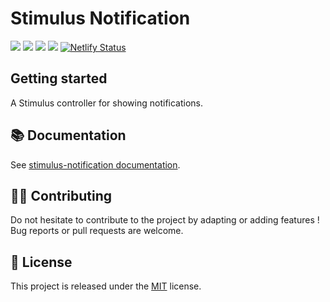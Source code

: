 # Stimulus Notification

[![](https://img.shields.io/npm/dt/stimulus-notification.svg)](https://www.npmjs.com/package/stimulus-notification)
[![](https://img.shields.io/npm/v/stimulus-notification.svg)](https://www.npmjs.com/package/stimulus-notification)
[![](https://github.com/stimulus-components/stimulus-notification/workflows/Lint/badge.svg)](https://github.com/stimulus-components/stimulus-notification)
[![](https://img.shields.io/github/license/stimulus-components/stimulus-notification.svg)](https://github.com/stimulus-components/stimulus-notification)
[![Netlify Status](https://api.netlify.com/api/v1/badges/d62d950e-aae7-464d-8333-1078a16ec481/deploy-status)](https://stimulus-notification.netlify.com)

## Getting started

A Stimulus controller for showing notifications.

## 📚 Documentation

See [stimulus-notification documentation](https://stimulus-components.netlify.app/docs/components/stimulus-notification/).

## 👷‍♂️ Contributing

Do not hesitate to contribute to the project by adapting or adding features ! Bug reports or pull requests are welcome.

## 📝 License

This project is released under the [MIT](http://opensource.org/licenses/MIT) license.
